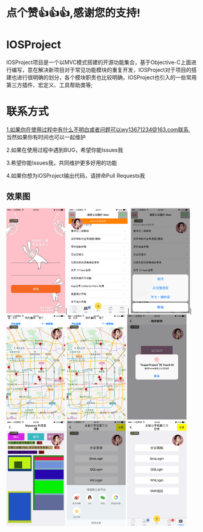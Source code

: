 #




# 点个赞👍👍👍,感谢您的支持!




#

# IOSProject
IOSProject项目是一个以MVC模式搭建的开源功能集合，基于Objective-C上面进行编写，意在解决新项目对于常见功能模块的重复开发，IOSProject对于项目的搭建也进行很明确的划分，各个模块职责也比较明确，IOSProject也引入的一些常用第三方插件、宏定义、工具帮助类等;
# 联系方式

1.如果你在使用过程中有什么不明白或者问题可以wy13671234@163.com联系, 当然如果你有时间也可以一起维护

2.如果在使用过程中遇到BUG，希望你能Issues我

3.希望你能Issues我，共同维护更多好用的功能

4.如果你想为iOSProject输出代码，请拼命Pull Requests我

 ## <a id="foundation"></a> 效果图
<img src="./imgs/WechatIMG36.png" width="31%">|
<img src="./imgs/WechatIMG35.png" width="31%">|
<img src="./imgs/WechatIMG34.png" width="31%">|
<img src="./imgs/WechatIMG32.png" width="31%">
<img src="./imgs/WechatIMG32 1.png" width="31%">
<img src="./imgs/WechatIMG31.png" width="31%">
<img src="./imgs/WechatIMG29.png" width="31%">
<img src="./imgs/WechatIMG28.png" width="31%">
<img src="./imgs/WechatIMG27.png" width="31%">
<br>
<br>
